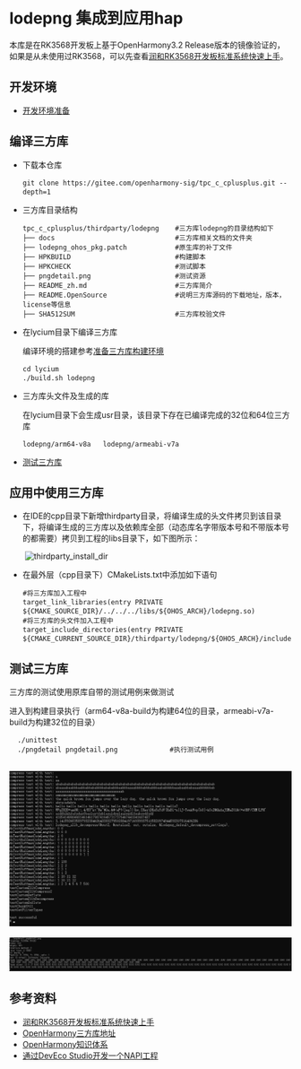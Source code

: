 # lodepng 集成到应用hap

本库是在RK3568开发板上基于OpenHarmony3.2 Release版本的镜像验证的，如果是从未使用过RK3568，可以先查看[润和RK3568开发板标准系统快速上手](https://gitee.com/openharmony-sig/knowledge_demo_temp/tree/master/docs/rk3568_helloworld)。

## 开发环境

- [开发环境准备](../../../docs/hap_integrate_environment.md)

## 编译三方库

- 下载本仓库

  ```shell
  git clone https://gitee.com/openharmony-sig/tpc_c_cplusplus.git --depth=1
  ```

- 三方库目录结构

  ```shell
  tpc_c_cplusplus/thirdparty/lodepng    #三方库lodepng的目录结构如下
  ├── docs                              #三方库相关文档的文件夹
  ├── lodepng_ohos_pkg.patch            #原生库的补丁文件
  ├── HPKBUILD                          #构建脚本
  ├── HPKCHECK                          #测试脚本
  ├── pngdetail.png                     #测试资源
  ├── README_zh.md                      #三方库简介
  ├── README.OpenSource                 #说明三方库源码的下载地址，版本，license等信息
  ├── SHA512SUM                         #三方库校验文件
  ```

- 在lycium目录下编译三方库

  编译环境的搭建参考[准备三方库构建环境](../../../lycium/README.md#1编译环境准备)

  ```shell
  cd lycium
  ./build.sh lodepng
  ```

- 三方库头文件及生成的库

  在lycium目录下会生成usr目录，该目录下存在已编译完成的32位和64位三方库

  ```shell
  lodepng/arm64-v8a   lodepng/armeabi-v7a
  ```

- [测试三方库](#测试三方库)

## 应用中使用三方库

- 在IDE的cpp目录下新增thirdparty目录，将编译生成的头文件拷贝到该目录下，将编译生成的三方库以及依赖库全部（动态库名字带版本号和不带版本号的都需要）拷贝到工程的libs目录下，如下图所示：
  &nbsp;

  &nbsp;![thirdparty_install_dir](pic/lodepng_install.png)

- 在最外层（cpp目录下）CMakeLists.txt中添加如下语句

  ```
  #将三方库加入工程中
  target_link_libraries(entry PRIVATE ${CMAKE_SOURCE_DIR}/../../../libs/${OHOS_ARCH}/lodepng.so)
  #将三方库的头文件加入工程中
  target_include_directories(entry PRIVATE ${CMAKE_CURRENT_SOURCE_DIR}/thirdparty/lodepng/${OHOS_ARCH}/include)
  ```
## 测试三方库

三方库的测试使用原库自带的测试用例来做测试

进入到构建目录执行（arm64-v8a-build为构建64位的目录，armeabi-v7a-build为构建32位的目录）
```shell
  ./unittest
  ./pngdetail pngdetail.png             #执行测试用例
```
&nbsp;![lodepng_test](pic/lodepng_unittest.png)
&nbsp;
&nbsp;![thirdparty_install_dir](pic/lodepng_pngdetail.png)

## 参考资料

- [润和RK3568开发板标准系统快速上手](https://gitee.com/openharmony-sig/knowledge_demo_temp/tree/master/docs/rk3568_helloworld)
- [OpenHarmony三方库地址](https://gitee.com/openharmony-tpc)
- [OpenHarmony知识体系](https://gitee.com/openharmony-sig/knowledge)
- [通过DevEco Studio开发一个NAPI工程](https://gitee.com/openharmony-sig/knowledge_demo_temp/blob/master/docs/napi_study/docs/hello_napi.md)